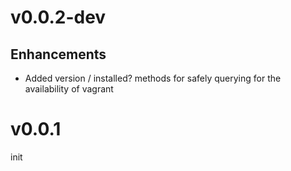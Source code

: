 
# v0.0.2-dev
## Enhancements
* Added version / installed? methods for safely querying for the availability of vagrant

# v0.0.1
init

